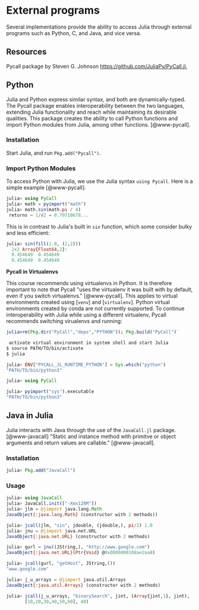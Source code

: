 # External programs

Several implementations provide the ability to access Julia through external programs such as Python, C, and Java, and
vice versa.

## Resources

Pycall package by Steven G. Johnson <https://github.com/JuliaPy/PyCall.jl.>

## Python

Julia and Python express similar syntax, and both are dynamically-typed. The Pycall package enables interoperability
between the two languages, extending Julia functionality and reach while maintaining its desirable qualities. This
package creates the ability to call Python functions and import Python modules from Julia, among other functions.
[@www-pycall].

### Installation

Start Julia, and run `Pkg.add("Pycall")`.

### Import Python Modules

To access Python with Julia, we use the Julia syntax ```using Pycall```. Here is a simple example [@www-pycall]:

```julia
julia> using PyCall
julia> math = pyimport("math")
julia> math.sin(math.pi / 4) 
 returns ≈ 1/√2 = 0.70710678...
```


This is in contrast to Julia's built in	`sin` function, which some consider bulky and less efficient:

```julia
julia> sin(fill(1.0, (2,2)))
  2×2 Array{Float64,2}:
  0.454649  0.454649
  0.454649  0.454649
```

**Pycall in Virtualenvs**

This course recommends using virtualenvs in Python. It is therefore important to note that Pycall "uses the virtualenv
it was built with by default, even if you switch virtualenvs." [@www-pycall]. This applies to virtual environments
created using [`venv`] and [`virtualenv`]. Python virtual environments created by conda are not currently supported. To
continue interoperability with Julia while using a different virtualenv, Pycall recommends switching virualenvs and
running:

```julia
julia>rm(Pkg.dir("PyCall","deps","PYTHON")); Pkg.build("PyCall")`
```

```bash
 activate virtual environment in system shell and start Julia
$ source PATH/TO/bin/activate  
$ julia
```

```julia
julia> ENV["PYCALL_JL_RUNTIME_PYTHON"] = Sys.which("python")
"PATH/TO/bin/python3"

julia> using PyCall

julia> pyimport("sys").executable
"PATH/TO/bin/python3"
```


## Java in Julia 

Julia interacts with Java through the use of the `JavaCall.jl` package. [@www-javacall] "Static and instance method with
primitve or object arguments and return values are callable." [@www-javacall].

### Installation

```julia
julia> Pkg.add("JavaCall")
```

### Usage

```julia
julia> using JavaCall
julia> JavaCall.init(["-Xmx128M"])
julia> jlm = @jimport java.lang.Math
JavaObject{:java.lang.Math} (constructor with 2 methods))

julia> jcall(jlm, "sin", jdouble, (jdouble,), pi/2) 1.0
julia> jnu = @jimport java.net.URL
JavaObject{:java.net.URL} (constructor with 2 methods)

julia> gurl = jnu((JString,), "http://www.google.com")
JavaObject{:java.net.URL}(Ptr{Void} @0x0000000108ae2aa8)

julia> jcall(gurl, "getHost", JString,())
"www.google.com"

julia> j_u_arrays = @jimport java.util.Arrays
JavaObject{:java.util.Arrays} (constructor with 2 methods)

julia> jcall(j_u_arrays, "binarySearch", jint, (Array{jint,1}, jint), 
       [10,20,30,40,50,60], 40)
```